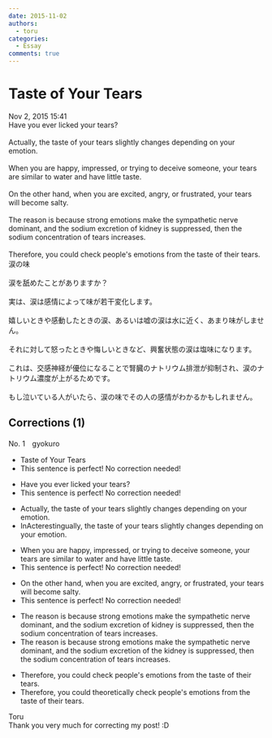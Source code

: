 ```yaml
---
date: 2015-11-02
authors:
  - toru
categories:
  - Essay
comments: true
---
```


# Taste of Your Tears
<div class="date">Nov 2, 2015 15:41</div>
<div id="post"><div id="body_show_ori">
Have you ever licked your tears?<br/><br/>Actually, the taste of your tears slightly changes depending on your emotion.<br/><br/>When you are happy, impressed, or trying to deceive someone, your tears are similar to water and have little taste.<br/><br/>On the other hand, when you are excited, angry, or frustrated, your tears will become salty.<br/><br/>The reason is because strong emotions make the sympathetic nerve dominant, and the sodium excretion of kidney is suppressed, then the sodium concentration of tears increases.<br/><br/>Therefore, you could check people's emotions from the taste of their tears.
</div></div>

<!-- more -->

<div id="post_ja"><div id="body_show_mo">
涙の味<br/><br/>涙を舐めたことがありますか？<br/><br/>実は、涙は感情によって味が若干変化します。<br/><br/>嬉しいときや感動したときの涙、あるいは嘘の涙は水に近く、あまり味がしません。<br/><br/>それに対して怒ったときや悔しいときなど、興奮状態の涙は塩味になります。<br/><br/>これは、交感神経が優位になることで腎臓のナトリウム排泄が抑制され、涙のナトリウム濃度が上がるためです。<br/><br/>もし泣いている人がいたら、涙の味でその人の感情がわかるかもしれません。
</div></div>

## Corrections (1)
<div id="block"><div class="first_name"> No. 1　<span class="just_name">gyokuro</span></div><div id="block2">
<ul class="correction_field">
<li class="incorrect">Taste of Your Tears</li>
<li class="corrected perfect">This sentence is perfect! No correction needed!</li>
</ul>
<ul class="correction_field">
<li class="incorrect">Have you ever licked your tears?</li>
<li class="corrected perfect">This sentence is perfect! No correction needed!</li>
</ul>
<ul class="correction_field">
<li class="incorrect">Actually, the taste of your tears slightly changes depending on your emotion.</li>
<li class="corrected correct">
<span class="f_red">In</span><span class="f_gray"><span class="sline">Ac</span></span>t<span class="f_red">eresting</span><span class="f_gray"><span class="sline">ua</span></span>l<span class="f_gray"><span class="sline">l</span></span>y, the taste of your tears slightly changes depending on your emotion.
</li>
</ul>
<ul class="correction_field">
<li class="incorrect">When you are happy, impressed, or trying to deceive someone, your tears are similar to water and have little taste.</li>
<li class="corrected perfect">This sentence is perfect! No correction needed!</li>
</ul>
<ul class="correction_field">
<li class="incorrect">On the other hand, when you are excited, angry, or frustrated, your tears will become salty.</li>
<li class="corrected perfect">This sentence is perfect! No correction needed!</li>
</ul>
<ul class="correction_field">
<li class="incorrect">The reason is because strong emotions make the sympathetic nerve dominant, and the sodium excretion of kidney is suppressed, then the sodium concentration of tears increases.</li>
<li class="corrected correct">
The reason is because strong emotions make the sympathetic nerve dominant, and the sodium excretion of <span class="f_red">the </span>kidney is suppressed, then the sodium concentration of tears increases.
</li>
</ul>
<ul class="correction_field">
<li class="incorrect">Therefore, you could check people's emotions from the taste of their tears.</li>
<li class="corrected correct">
Therefore, you could <span class="f_red">theoreti</span>c<span class="f_red">ally c</span>heck people's emotions from the taste of their tears.
</li>
</ul>
</div><div class="name"><span class="just_name">Toru</span><br>
Thank you very much for correcting my post! :D
</div>
</div>
